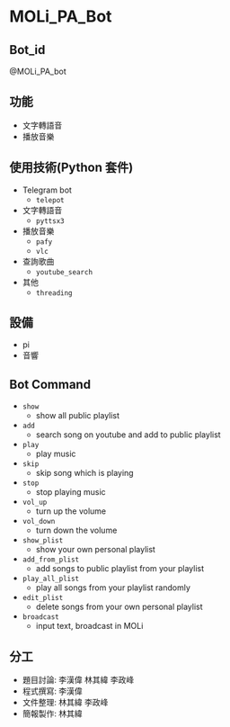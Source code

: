 # MOLi_PA_Bot

## Bot_id
@MOLi_PA_bot

## 功能
- 文字轉語音
- 播放音樂

## 使用技術(Python 套件)
- Telegram bot
    - `telepot`
- 文字轉語音
    - `pyttsx3`
- 播放音樂
    - `pafy`
    - `vlc`
- 查詢歌曲
    - `youtube_search`
- 其他
    - `threading`

## 設備
- pi
- 音響

## Bot Command
- `show`
    - show all public playlist
- `add`
    - search song on youtube and add to public playlist
- `play`
    - play music
- `skip`
    - skip song which is playing
- `stop`
    - stop playing music
- `vol_up`
    - turn up the volume
- `vol_down`
    - turn down the volume
- `show_plist`
    - show your own personal playlist
- `add_from_plist`
    - add songs to public playlist from your playlist
- `play_all_plist`
    - play all songs from your playlist randomly
- `edit_plist`
    - delete songs from your own personal playlist
- `broadcast`
    - input text, broadcast in MOLi

## 分工
- 題目討論: 李漢偉 林其緯 李政峰
- 程式撰寫: 李漢偉
- 文件整理: 林其緯 李政峰
- 簡報製作: 林其緯